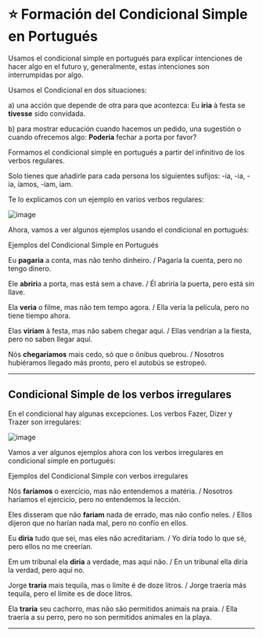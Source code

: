 # :star: Formación del Condicional Simple en Portugués

Usamos el condicional simple en portugués para explicar intenciones de hacer algo en el futuro y, generalmente, estas intenciones son interrumpidas por algo.

Usamos el Condicional en dos situaciones:


a) una acción que depende de otra para que acontezca: Eu **iria** à festa se **tivesse** sido convidada.

b) para mostrar educación cuando hacemos un pedido, una sugestión o cuando ofrecemos algo: **Poderia** fechar a porta por favor?


Formamos el condicional simple en portugués a partir del infinitivo de los verbos regulares. 

Solo tienes que añadirle para cada persona los siguientes sufijos: -ia, -ia, -ia, íamos, -iam, iam. 

Te lo explicamos con un ejemplo en varios verbos regulares:



![image](https://github.com/eugenia1984/trabajaParaBrasil/assets/72580574/f18de47f-9e4f-4bb0-9e64-4e94e1efe95f)

Ahora, vamos a ver algunos ejemplos usando el condicional en portugués:

Ejemplos del Condicional Simple en Portugués

Eu **pagaria** a conta, mas não tenho dinheiro. / Pagaría la cuenta, pero no tengo dinero.

Ele **abriri**a a porta, mas está sem a chave. / Él abriría la puerta, pero está sin llave.

Ela **veria** o filme, mas não tem tempo agora. / Ella vería la película, pero no tiene tiempo ahora.

Elas **viriam** à festa, mas não sabem chegar aqui. / Ellas vendrían a la fiesta, pero no saben llegar aquí.

Nós **chegaríamos** mais cedo, só que o ônibus quebrou. / Nosotros hubiéramos llegado más pronto, pero el autobús se estropeó.

---

## Condicional Simple de los verbos irregulares

En el condicional hay algunas excepciones. Los verbos Fazer, Dizer y Trazer son irregulares:


![image](https://github.com/eugenia1984/trabajaParaBrasil/assets/72580574/f2269c00-cf9d-44e2-bb75-c5c00c728b0a)


Vamos a ver algunos ejemplos ahora con los verbos irregulares en condicional simple en portugués:

Ejemplos del Condicional Simple con verbos irregulares

Nós **faríamos** o exercício, mas não entendemos a matéria. / Nosotros haríamos el ejercicio, pero no entendemos la lección.

Eles disseram que não **fariam** nada de errado, mas não confio neles. / Ellos dijeron que no harían nada mal, pero no confío en ellos.

Eu **diria** tudo que sei, mas eles não acreditariam. / Yo diría todo lo que sé, pero ellos no me creerían.

Em um tribunal ela **diria** a verdade, mas aqui não. / En un tribunal ella diría la verdad, pero aquí no.

Jorge **traria** mais tequila, mas o limite é de doze litros. / Jorge traería más tequila, pero el límite es de doce litros.

Ela **traria** seu cachorro, mas não são permitidos animais na praia. / Ella traería a su perro, pero no son permitidos animales en la playa.

---
